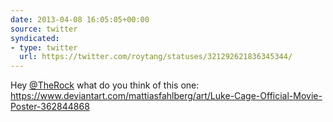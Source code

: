 ```yaml
---
date: 2013-04-08 16:05:05+00:00
source: twitter
syndicated:
- type: twitter
  url: https://twitter.com/roytang/statuses/321292621836345344/
---
```


Hey [@TheRock](https://twitter.com/TheRock/) what do you think of this one: https://www.deviantart.com/mattiasfahlberg/art/Luke-Cage-Official-Movie-Poster-362844868